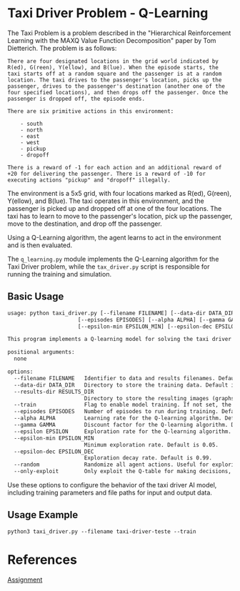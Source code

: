 # Taxi Driver Problem - Q-Learning

The Taxi Problem is a problem described in the "Hierarchical Reinforcement Learning with the MAXQ Value Function Decomposition" paper by Tom Dietterich. The problem is as follows:
    
    There are four designated locations in the grid world indicated by R(ed), G(reen), Y(ellow), and B(lue). When the episode starts, the taxi starts off at a random square and the passenger is at a random location. The taxi drives to the passenger's location, picks up the passenger, drives to the passenger's destination (another one of the four specified locations), and then drops off the passenger. Once the passenger is dropped off, the episode ends.
    
    There are six primitive actions in this environment:

        - south
        - north
        - east
        - west
        - pickup
        - dropoff

    There is a reward of -1 for each action and an additional reward of +20 for delivering the passenger. There is a reward of -10 for executing actions "pickup" and "dropoff" illegally.

The environment is a 5x5 grid, with four locations marked as R(ed), G(reen), Y(ellow), and B(lue). The taxi operates in this environment, and the passenger is picked up and dropped off at one of the four locations. The taxi has to learn to move to the passenger's location, pick up the passenger, move to the destination, and drop off the passenger.

Using a Q-Learning algorithm, the agent learns to act in the environment and is then evaluated.

The `q_learning.py` module implements the Q-Learning algorithm for the Taxi Driver problem, while the `tax_driver.py` script is responsible for running the training and simulation.

## Basic Usage

```txt
usage: python taxi_driver.py [--filename FILENAME] [--data-dir DATA_DIR] [--results-dir RESULTS_DIR] [--train]
                      [--episodes EPISODES] [--alpha ALPHA] [--gamma GAMMA] [--epsilon EPSILON]
                      [--epsilon-min EPSILON_MIN] [--epsilon-dec EPSILON_DEC] [--random] [--only-exploit]

This program implements a Q-learning model for solving the taxi driver problem. It can operate in both training and inference modes, allowing users to specify various parameters to customize the learning process and output results.

positional arguments:
  none

options:
  --filename FILENAME   Identifier to data and results filenames. Default is "taxi-driver".
  --data-dir DATA_DIR   Directory to store the training data. Default is "data". Will be created if not exists.
  --results-dir RESULTS_DIR
                        Directory to store the resulting images (graphs). Default is "results". Will be created if not exists.
  --train               Flag to enable model training. If not set, the model will perform inference using the Q-table.
  --episodes EPISODES   Number of episodes to run during training. Default is 50000.
  --alpha ALPHA         Learning rate for the Q-learning algorithm. Default is 0.1.
  --gamma GAMMA         Discount factor for the Q-learning algorithm. Default is 0.99.
  --epsilon EPSILON     Exploration rate for the Q-learning algorithm. Default is 0.7.
  --epsilon-min EPSILON_MIN
                        Minimum exploration rate. Default is 0.05.
  --epsilon-dec EPSILON_DEC
                        Exploration decay rate. Default is 0.99.
  --random              Randomize all agent actions. Useful for exploring the action space.
  --only-exploit        Only exploit the Q-table for making decisions, without further training.
```

Use these options to configure the behavior of the taxi driver AI model, including training parameters and file paths for input and output data.

## Usage Example

    python3 taxi_driver.py --filename taxi-driver-teste --train

# References

[Assignment](https://insper.github.io/rl/classes/05_x_hyperparameters/)